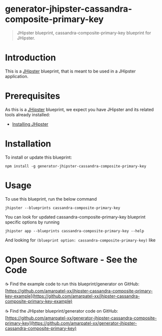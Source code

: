 # generator-jhipster-cassandra-composite-primary-key

> JHipster blueprint, cassandra-composite-primary-key blueprint for JHipster.

# Introduction

This is a [JHipster](https://www.jhipster.tech/) blueprint, that is meant to be used in a JHipster application.

# Prerequisites

As this is a [JHipster](https://www.jhipster.tech/) blueprint, we expect you have JHipster and its related tools already installed:

- [Installing JHipster](https://www.jhipster.tech/installation/)

# Installation

To install or update this blueprint:

```console
npm install -g generator-jhipster-cassandra-composite-primary-key
```

# Usage

To use this blueprint, run the below command

```console
jhipster --blueprints cassandra-composite-primary-key
```

You can look for updated cassandra-composite-primary-key blueprint specific options by running

```console
jhipster app --blueprints cassandra-composite-primary-key --help
```

And looking for `(blueprint option: cassandra-composite-primary-key)` like

# Open Source Software - See the Code

☕️ Find the example code to run this blueprint/generator on GitHub:
[https://github.com/amarpatel-xx/jhipster-cassandra-composite-primary-key-example](https://github.com/amarpatel-xx/jhipster-cassandra-composite-primary-key-example)

☕️ Find the JHipster blueprint/generator code on GitHub:
[https://github.com/amarpatel-xx/generator-jhipster-cassandra-composite-primary-key](https://github.com/amarpatel-xx/generator-jhipster-cassandra-composite-primary-key)
